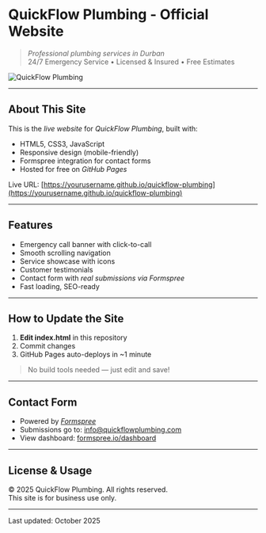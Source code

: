# QuickFlow Plumbing - Official Website

> *Professional plumbing services in Durban*  
> 24/7 Emergency Service • Licensed & Insured • Free Estimates

![QuickFlow Plumbing](https://via.placeholder.com/800x400?text=QuickFlow+Plumbing+Hero+Image)

---

## About This Site

This is the *live website* for *QuickFlow Plumbing*, built with:
- HTML5, CSS3, JavaScript
- Responsive design (mobile-friendly)
- Formspree integration for contact forms
- Hosted for free on *GitHub Pages*

Live URL: [https://yourusername.github.io/quickflow-plumbing](https://yourusername.github.io/quickflow-plumbing)

---

## Features

- Emergency call banner with click-to-call
- Smooth scrolling navigation
- Service showcase with icons
- Customer testimonials
- Contact form with *real submissions via Formspree*
- Fast loading, SEO-ready

---

## How to Update the Site

1. **Edit index.html** in this repository
2. Commit changes
3. GitHub Pages auto-deploys in ~1 minute

> No build tools needed — just edit and save!

---

## Contact Form

- Powered by *[Formspree](https://formspree.io)*
- Submissions go to: info@quickflowplumbing.com
- View dashboard: [formspree.io/dashboard](https://formspree.io/dashboard)

---

## License & Usage

© 2025 QuickFlow Plumbing. All rights reserved.  
This site is for business use only.

---

Last updated: October 2025
